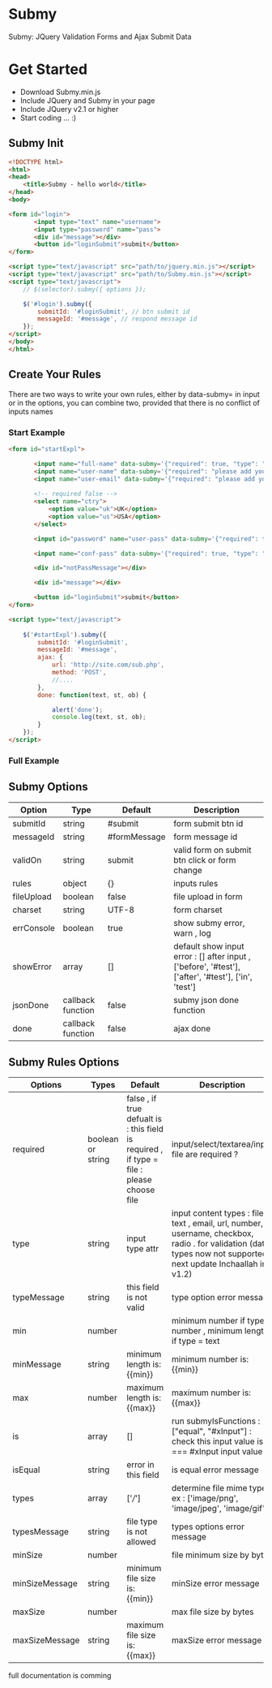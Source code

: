 # Submy
Submy: JQuery Validation Forms and Ajax Submit Data

# Get Started<br>

- Download Submy.min.js
- Include JQuery and Submy in your page 
- Include JQuery v2.1 or higher
- Start coding ... :)

## Submy Init

```html 
<!DOCTYPE html>
<html>
<head>
    <title>Submy - hello world</title>
</head>
<body>

<form id="login">
       <input type="text" name="username">
       <input type="password" name="pass">
       <div id="message"></div>
       <button id="loginSubmit">submit</button>
</form>

<script type="text/javascript" src="path/to/jquery.min.js"></script>
<script type="text/javascript" src="path/to/Submy.min.js"></script>
<script type="text/javascript">
    // $(selector).submy({ options });

    $('#login').submy({
        submitId: '#loginSubmit', // btn submit id
        messageId: '#message', // respond message id
    }); 
</script>    
</body>
</html>
```

## Create Your Rules
There are two ways to write your own rules, either by data-submy= in input or in the options, you can combine two, provided that there is no conflict of inputs names

### Start Example
```html
<form id="startExpl">

       <input name="full-name" data-submy='{"required": true, "type": "text", "min": 4, "max": 30}'>
       <input name="user-name" data-submy='{"required": "please add your username", "type": "username", "min": 4, "max": 10, "typeMesasge": "please add a valid username"}'>
       <input name="user-email" data-submy='{"required": "please add your email", "type": "email", "typeMessage": "please add valid email"}'>
       
       <!-- required false -->
       <select name="ctry">  
           <option value="uk">UK</option>
           <option value="us">USA</option>
       </select>

       <input id="password" name="user-pass" data-submy='{"required": true, "type": "password"}'>

       <input name="conf-pass" data-submy='{"required": true, "type": "password", "is": ["equal", "#password"], "showError": ["after": "#notPassMessage"]}'>

       <div id="notPassMessage"></div>

       <div id="message"></div>

       <button id="loginSubmit">submit</button>
</form>

<script type="text/javascript">
    
    $('#startExpl').submy({
        submitId: '#loginSubmit', 
        messageId: '#message',
        ajax: {
            url: 'http://site.com/sub.php',
            method: 'POST',
            //....
        },
        done: function(text, st, ob) {

            alert('done');
            console.log(text, st, ob);
        }
    }); 
</script>  
```

### Full Example

## Submy Options


| Option     | Type              | Default      | Description                                                                                         |
|------------|-------------------|--------------|-----------------------------------------------------------------------------------------------------|
| submitId   | string            | #submit      | form submit btn id                                                                                  |
| messageId  | string            | #formMessage | form message id                                                                                     |
| validOn    | string            | submit       | valid form on submit btn click or form change                                                       |
| rules      | object            | {}           | inputs rules                                                                                        |
| fileUpload | boolean           | false        | file upload in form                                                                                 |
| charset    | string            | UTF-8        | form charset                                                                                        |
| errConsole | boolean           | true         | show submy error, warn , log                                                                        |
| showError  | array             | []           | default show input error : [] after input , ['before', '#test'], ['after', '#test'], ['in', 'test'] |
| jsonDone   | callback function | false        | submy json done function                                                                            |
| done       | callback function | false        | ajax done                                                                                           |

## Submy Rules Options
| Options         | Types              | Default                                                                                   | Description                                                                                                                                                          |
|----------------|-------------------|-------------------------------------------------------------------------------------------|----------------------------------------------------------------------------------------------------------------------------------------------------------------------|
| required       | boolean or string | false , if true defualt is : this field is required , if type = file : please choose file | input/select/textarea/input file are required ?                                                                                                                      |
| type           | string            | input type attr                                                                           | input content types : file , text , email, url, number, username, checkbox, radio .  for validation (date types now not supported , next update Inchaallah  in v1.2) |
| typeMessage    | string            | this field is not valid                                                                   | type option error message                                                                                                                                            |
| min            | number            |                                                                                           | minimum number if type = number , minimum length if type = text                                                                                                      |
| minMessage     | string            | minimum length is: {{min}} | minimum number is: {{min}}                                   | min option error message                                                                                                                                             |
| max            | number            | maximum length is: {{max}} | maximum number is: {{max}}                                   | maximum number if type = number , maximum length if type = text                                                                                                      |
| is             | array             | []                                                                                        | run submyIsFunctions : ["equal", "#xInput"] : check this input value is === #xInput input value                                                                      |
| isEqual        | string            | error in this field                                                                       | is equal error message                                                                                                                                               |
| types          | array             | ['*/*']                                                                                   | determine file mime types  ex : ['image/png', 'image/jpeg', 'image/gif']                                                                                             |
| typesMessage   | string            | file type is not allowed                                                                  | types options error message                                                                                                                                          |
| minSize        | number            |                                                                                           | file minimum size by bytes                                                                                                                                           |
| minSizeMessage | string            | minimum file size is: {{min}}                                                             | minSize error message                                                                                                                                                |
| maxSize        | number            |                                                                                           | max file size by bytes                                                                                                                                               |
| maxSizeMessage | string            | maximum file size is: {{max}}                                                             | maxSize error message                                                                                                                                                |


full documentation is comming
